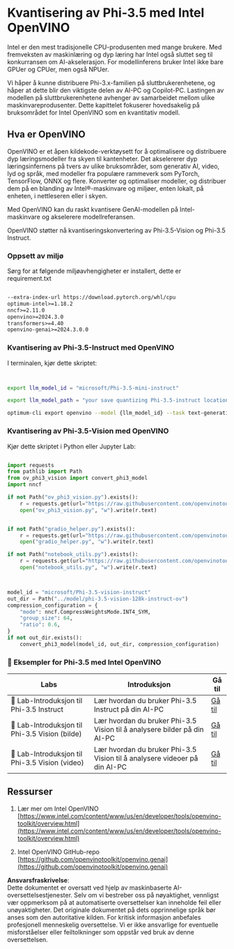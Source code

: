 # **Kvantisering av Phi-3.5 med Intel OpenVINO**

Intel er den mest tradisjonelle CPU-produsenten med mange brukere. Med fremveksten av maskinlæring og dyp læring har Intel også sluttet seg til konkurransen om AI-akselerasjon. For modellinferens bruker Intel ikke bare GPUer og CPUer, men også NPUer.

Vi håper å kunne distribuere Phi-3.x-familien på sluttbrukerenhetene, og håper at dette blir den viktigste delen av AI-PC og Copilot-PC. Lastingen av modellen på sluttbrukerenhetene avhenger av samarbeidet mellom ulike maskinvareprodusenter. Dette kapittelet fokuserer hovedsakelig på bruksområdet for Intel OpenVINO som en kvantitativ modell.

## **Hva er OpenVINO**

OpenVINO er et åpen kildekode-verktøysett for å optimalisere og distribuere dyp læringsmodeller fra skyen til kantenheter. Det akselererer dyp læringsinfernens på tvers av ulike bruksområder, som generativ AI, video, lyd og språk, med modeller fra populære rammeverk som PyTorch, TensorFlow, ONNX og flere. Konverter og optimaliser modeller, og distribuer dem på en blanding av Intel®-maskinvare og miljøer, enten lokalt, på enheten, i nettleseren eller i skyen.

Med OpenVINO kan du raskt kvantisere GenAI-modellen på Intel-maskinvare og akselerere modellreferansen.

OpenVINO støtter nå kvantiseringskonvertering av Phi-3.5-Vision og Phi-3.5 Instruct.

### **Oppsett av miljø**

Sørg for at følgende miljøavhengigheter er installert, dette er requirement.txt 

```txt

--extra-index-url https://download.pytorch.org/whl/cpu
optimum-intel>=1.18.2
nncf>=2.11.0
openvino>=2024.3.0
transformers>=4.40
openvino-genai>=2024.3.0.0

```

### **Kvantisering av Phi-3.5-Instruct med OpenVINO**

I terminalen, kjør dette skriptet:

```bash


export llm_model_id = "microsoft/Phi-3.5-mini-instruct"

export llm_model_path = "your save quantizing Phi-3.5-instruct location"

optimum-cli export openvino --model {llm_model_id} --task text-generation-with-past --weight-format int4 --group-size 128 --ratio 0.6  --sym  --trust-remote-code {llm_model_path}


```

### **Kvantisering av Phi-3.5-Vision med OpenVINO**

Kjør dette skriptet i Python eller Jupyter Lab:

```python

import requests
from pathlib import Path
from ov_phi3_vision import convert_phi3_model
import nncf

if not Path("ov_phi3_vision.py").exists():
    r = requests.get(url="https://raw.githubusercontent.com/openvinotoolkit/openvino_notebooks/latest/notebooks/phi-3-vision/ov_phi3_vision.py")
    open("ov_phi3_vision.py", "w").write(r.text)


if not Path("gradio_helper.py").exists():
    r = requests.get(url="https://raw.githubusercontent.com/openvinotoolkit/openvino_notebooks/latest/notebooks/phi-3-vision/gradio_helper.py")
    open("gradio_helper.py", "w").write(r.text)

if not Path("notebook_utils.py").exists():
    r = requests.get(url="https://raw.githubusercontent.com/openvinotoolkit/openvino_notebooks/latest/utils/notebook_utils.py")
    open("notebook_utils.py", "w").write(r.text)



model_id = "microsoft/Phi-3.5-vision-instruct"
out_dir = Path("../model/phi-3.5-vision-128k-instruct-ov")
compression_configuration = {
    "mode": nncf.CompressWeightsMode.INT4_SYM,
    "group_size": 64,
    "ratio": 0.6,
}
if not out_dir.exists():
    convert_phi3_model(model_id, out_dir, compression_configuration)

```

### **🤖 Eksempler for Phi-3.5 med Intel OpenVINO**

| Labs    | Introduksjon | Gå til |
| -------- | ------- |  ------- |
| 🚀 Lab-Introduksjon til Phi-3.5 Instruct  | Lær hvordan du bruker Phi-3.5 Instruct på din AI-PC    |  [Gå til](../../../../../code/09.UpdateSamples/Aug/intel-phi35-instruct-zh.ipynb)    |
| 🚀 Lab-Introduksjon til Phi-3.5 Vision (bilde) | Lær hvordan du bruker Phi-3.5 Vision til å analysere bilder på din AI-PC      |  [Gå til](../../../../../code/09.UpdateSamples/Aug/intel-phi35-vision-img.ipynb)    |
| 🚀 Lab-Introduksjon til Phi-3.5 Vision (video)   | Lær hvordan du bruker Phi-3.5 Vision til å analysere videoer på din AI-PC    |  [Gå til](../../../../../code/09.UpdateSamples/Aug/intel-phi35-vision-video.ipynb)    |

## **Ressurser**

1. Lær mer om Intel OpenVINO [https://www.intel.com/content/www/us/en/developer/tools/openvino-toolkit/overview.html](https://www.intel.com/content/www/us/en/developer/tools/openvino-toolkit/overview.html)

2. Intel OpenVINO GitHub-repo [https://github.com/openvinotoolkit/openvino.genai](https://github.com/openvinotoolkit/openvino.genai)

**Ansvarsfraskrivelse**:  
Dette dokumentet er oversatt ved hjelp av maskinbaserte AI-oversettelsestjenester. Selv om vi bestreber oss på nøyaktighet, vennligst vær oppmerksom på at automatiserte oversettelser kan inneholde feil eller unøyaktigheter. Det originale dokumentet på dets opprinnelige språk bør anses som den autoritative kilden. For kritisk informasjon anbefales profesjonell menneskelig oversettelse. Vi er ikke ansvarlige for eventuelle misforståelser eller feiltolkninger som oppstår ved bruk av denne oversettelsen.
